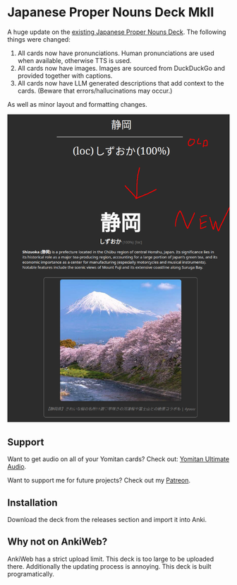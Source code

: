 # Japanese Proper Nouns Deck MkII

A huge update on the [existing Japanese Proper Nouns Deck](https://ankiweb.net/shared/info/3885156604). The following things were changed:

1. All cards now have pronunciations. Human pronunciations are used when available, otherwise TTS is used.
2. All cards now have images. Images are sourced from DuckDuckGo and provided together with captions.
3. All cards now have LLM generated descriptions that add context to the cards. (Beware that errors/hallucinations may occur.)

As well as minor layout and formatting changes.

![Worker Setup](img/card_before_after.png)

## Support

Want to get audio on all of your Yomitan cards? Check out: [Yomitan Ultimate Audio](https://github.com/friedrich-de/yomitan-ultimate-audio).

Want to support me for future projects? Check out my [Patreon](https://www.patreon.com/Quizmaster).

## Installation

Download the deck from the releases section and import it into Anki.

## Why not on AnkiWeb?

AnkiWeb has a strict upload limit. This deck is too large to be uploaded there.
Additionally the updating process is annoying. This deck is built programatically.